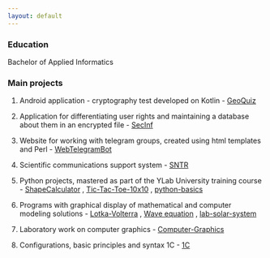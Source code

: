 ```yaml
---
layout: default
---
```


### Education

Bachelor of Applied Informatics


### Main projects

1. Android application - cryptography test developed on Kotlin - [GeoQuiz](https://github.com/smylebifa/GeoQuiz)

2. Application for differentiating user rights and maintaining a database about them in an encrypted file - [SecInf](https://github.com/smylebifa/SecInf2)

3. Website for working with telegram groups, created using html templates and Perl - [WebTelegramBot](https://github.com/smylebifa/WebTelegramBot)

4. Scientific communications support system - [SNTR](https://github.com/smylebifa/SNTR)

5. Python projects, mastered as part of the YLab University training course - [ShapeCalculator](https://github.com/smylebifa/ShapeCalculator) , [Tic-Tac-Toe-10x10](https://github.com/smylebifa/Tic-Tac-Toe-10x10) , [python-basics](https://github.com/smylebifa/python-basics)

6. Programs with graphical display of mathematical and computer modeling solutions - [Lotka-Volterra](https://github.com/smylebifa/Lotka-Volterra) , [Wave equation](https://github.com/smylebifa/Wave-equation) , [lab-solar-system](https://github.com/smylebifa/lab-solar-system)

7. Laboratory work on computer graphics - [Computer-Graphics](https://github.com/smylebifa/Computer-Graphics)

8. Configurations, basic principles and syntax 1C - [1C](https://github.com/smylebifa/1C)
